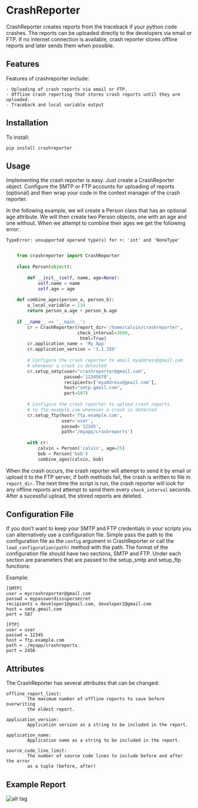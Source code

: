 CrashReporter
=============

CrashReporter creates reports from the traceback if your python code crashes. The reports can be uploaded directly
to the developers via email or FTP. If no internet connection is available, crash reporter stores offline reports and
later sends them when possible.


Features
--------
Features of crashreporter include:

    - Uploading of crash reports via email or FTP.
    - Offline crash reporting that stores crash reports until they are uploaded.
    - Traceback and local variable output


Installation
------------
To install:
    
    pip install crashreporter
    
    
Usage
-----
    
Implementing the crash reporter is easy. Just create a CrashReporter object. Configure the SMTP or FTP accounts for 
uploading of reports (optional) and then wrap your code in the context manager of the crash reporter.

In the following example, we wil create a Person class that has an optional age  attribute. We will then create two
Person objects, one with an age and one without. When we attempt to combine their ages we get the following error:

    TypeError: unsupported operand type(s) for +: 'int' and 'NoneType'


```python

    from crashreporter import CrashReporter
    
    class Person(object):
    
        def __init__(self, name, age=None):
            self.name = name
            self.age = age
    
    def combine_ages(person_a, person_b):
        a_local_variable = 134
        return person_a.age + person_b.age
    
    if __name__ == '__main__':
        cr = CrashReporter(report_dir='/home/calvin/crashreporter',
                           check_interval=3600,
                            html=True)
        cr.application_name = 'My App'
        cr.application_version = '1.1.350'
                                    
        # Configure the crash reporter to email myaddress@gmail.com 
        # whenever a crash is detected
        cr.setup_smtp(user="crashreporter@gmail.com",
                      passwd='12345678',
                      recipients=['myaddress@gmail.com'],
                      host="smtp.gmail.com",
                      port=587)
                      
        # Configure the crash reporter to upload crash reports 
        # to ftp.example.com whenever a crash is detected
        cr.setup_ftp(host='ftp.example.com',
                     user='user',
                     passwd='12345',
                     path='/myapp/crashreports')
    
        with cr:
            calvin = Person('calvin', age=25)
            bob = Person('bob')
            combine_ages(calvin, bob)


```
    
When the crash occurs, the crash reporter will attempt to send it by email or upload it to the FTP server, if both methods
fail, the crash is written to file in `report_dir`. The next time the script is run, the crash reporter will look for
any offline reports and attempt to send them every `check_interval` seconds. After a sucessful upload, the stored reports
are deleted.

Configuration File
------------------
If you don't want to keep your SMTP and FTP credentials in your scripts you can alternatively use a configuration file.
Simple pass the path to the configuration file as the `config` argument in CrashReporter or call the `load_configuration(path)`
method with the path. The format of the configuration file should have two sections, SMTP and FTP. Under each section are parameters
that are passed to the setup_smtp and setup_ftp functions:

Example:

    [SMTP]
    user = mycrashreporter@gmail.com
    passwd = mypasswordissupersecret
    recipients = developer1@gmail.com, developer2@gmail.com
    host = smtp.gmail.com
    port = 587
    
    [FTP]
    user = user
    passwd = 12345
    host = ftp.example.com
    path = ./myapp/crashreports
    port = 2456
    


Attributes
----------

The CrashReporter has several attributes that can be changed:
 
    offline_report_limit:   
            The maximum number of offline reports to save before overwriting 
            the oldest report.
            
    application_version:    
            Application version as a string to be included in the report.
            
    application_name:       
            Application name as a string to be included in the report.
            
    source_code_line_limit: 
            The number of source code lines to include before and after the error 
            as a tuple (before, after) 


    
    

Example Report
--------------


![alt tag](https://raw.github.com/lobocv/crashreporter/readme/example.png)